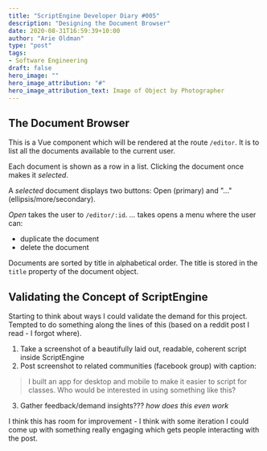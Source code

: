 ```yaml
---
title: "ScriptEngine Developer Diary #005"
description: "Designing the Document Browser"
date: 2020-08-31T16:59:39+10:00
author: "Arie Oldman"
type: "post"
tags:
- Software Engineering
draft: false
hero_image: ""
hero_image_attribution: "#"
hero_image_attribution_text: Image of Object by Photographer
---
```


## The Document Browser

This is a Vue component which will be rendered at the route `/editor`. It is
to list all the documents available to the current user.

Each document is shown as a row in a list. Clicking the document once makes it _selected_.

A _selected_ document displays two buttons: Open (primary) and "..." (ellipsis/more/secondary).

_Open_ takes the user to `/editor/:id`. _..._ takes opens a menu where the user can:
 * duplicate the document
 * delete the document
 
Documents are sorted by title in alphabetical order. The title is stored in the `title` property
of the document object.

## Validating the Concept of ScriptEngine

Starting to think about ways I could validate the demand for this project. Tempted to
do something along the lines of this (based on a reddit post I read - I forgot where).

1. Take a screenshot of a beautifully laid out, readable, coherent script inside ScriptEngine
2. Post screenshot to related communities (facebook group) with caption:
> I built an app for desktop and mobile to make it easier to script for classes. Who would be interested in using something like this?
3. Gather feedback/demand insights??? _how does this even work_

I think this has room for improvement - I think with some iteration I could come up with something really
engaging which gets people interacting with the post.
